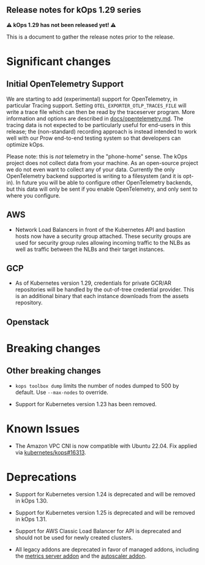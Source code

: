 ## Release notes for kOps 1.29 series

**&#9888; kOps 1.29 has not been released yet! &#9888;**

This is a document to gather the release notes prior to the release.

# Significant changes

## Initial OpenTelemetry Support

We are starting to add (experimental) support for OpenTelemetry,
in particular Tracing support.  Setting `OTEL_EXPORTER_OTLP_TRACES_FILE`
will write a trace file which can then be read by the traceserver program.
More information and options are described in [docs/opentelemetry.md](/docs/opentelemetry.md).
The tracing data is not expected to be particularly useful for end-users in
this release; the (non-standard) recording approach is instead intended to
work well with our Prow end-to-end testing system so that developers can
optimize kOps.

Please note: this is *not* telemetry in the "phone-home" sense.
The kOps project does not collect data from your machine.  As an
open-source project we do not even want to collect any of your data.
Currently the only OpenTelemetry backend supported is writing to a
filesystem (and it is opt-in).  In future you will be able to configure
other OpenTelemetry backends, but this data will only be sent if
you enable OpenTelemetry, and only sent to where you configure.

## AWS

* Network Load Balancers in front of the Kubernetes API and bastion hosts now
have a security group attached. These security groups are used for security group rules
allowing incoming traffic to the NLBs as well as traffic between the NLBs and their target
instances.

## GCP

* As of Kubernetes version 1.29, credentials for private GCR/AR repositories will be handled by the out-of-tree credential provider. This is an additional binary that each instance downloads from the assets repository.

## Openstack

# Breaking changes

## Other breaking changes

* `kops toolbox dump` limits the number of nodes dumped to 500 by default. Use `--max-nodes` to override.

* Support for Kubernetes version 1.23 has been removed.

# Known Issues

* The Amazon VPC CNI is now compatible with Ubuntu 22.04. Fix applied via [kubernetes/kops#16313](https://github.com/kubernetes/kops/issues/16313).

# Deprecations

* Support for Kubernetes version 1.24 is deprecated and will be removed in kOps 1.30.

* Support for Kubernetes version 1.25 is deprecated and will be removed in kOps 1.31.

* Support for AWS Classic Load Balancer for API is deprecated and should not be used for newly created clusters.

* All legacy addons are deprecated in favor of managed addons, including the [metrics server addon](https://github.com/kubernetes/kops/tree/master/addons/metrics-server) and the [autoscaler addon](https://github.com/kubernetes/kops/tree/master/addons/cluster-autoscaler).
